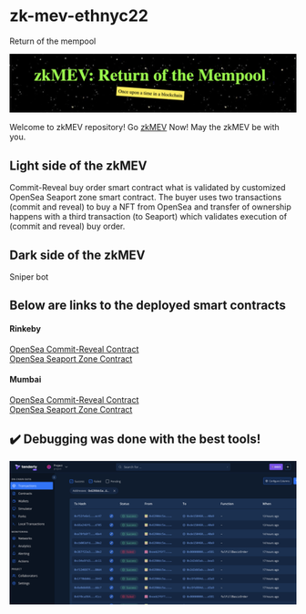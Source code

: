 # zk-mev-ethnyc22
Return of the mempool

![zkMEV](./img/zkMEV.png)

Welcome to zkMEV repository! Go [zkMEV](https://franz101.github.io/zk-mev-frontend/) Now! May the zkMEV be with you.

## Light side of the zkMEV
Commit-Reveal buy order smart contract what is validated by customized OpenSea Seaport zone smart contract. The buyer uses two transactions (commit and reveal) to buy a NFT from OpenSea and transfer of ownership happens with a third transaction (to Seaport) which validates execution of (commit and reveal) buy order.

## Dark side of the zkMEV
Sniper bot

## Below are links to the deployed smart contracts

#### Rinkeby
[OpenSea Commit-Reveal Contract](https://rinkeby.etherscan.io/address/0x0eefca095F4aCA83cc82582e9c0D5CbEcfaC62f5#code)   
[OpenSea Seaport Zone Contract](https://rinkeby.etherscan.io/address/0x130Ef2A661C171ec3bAcaEC0F4CE229E0bc29379#code)

#### Mumbai
[OpenSea Commit-Reveal Contract](https://mumbai.polygonscan.com/address/0x9ff71ecC4A1F758510fDf326A7e4E1b8e7469C0C#code)   
[OpenSea Seaport Zone Contract](https://mumbai.polygonscan.com/address/0x725a2656104eF581b8a1d9A55702302514E2266B#code)

## :heavy_check_mark: Debugging was done with the best tools!

![tenderly1](./img/Tenderly%20debug%2012.17.15%20AM.png)
